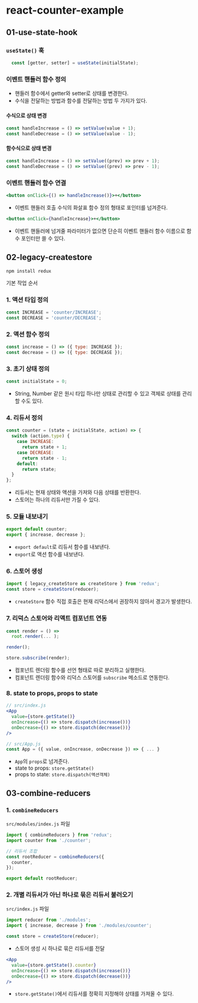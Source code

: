 # react-counter-example

## 01-use-state-hook

### `useState()` 훅

```js
  const [getter, setter] = useState(initialState);
```

### 이벤트 핸들러 함수 정의

- 핸들러 함수에서 getter와 setter로 상태를 변경한다.
- 수식을 전달하는 방법과 함수를 전달하는 방법 두 가지가 있다.

#### 수식으로 상태 변경

```js
const handleIncrease = () => setValue(value + 1);
const handleDecrease = () => setValue(value - 1);
```

#### 함수식으로 상태 변경

```js
const handleIncrease = () => setValue((prev) => prev + 1);
const handleDecrease = () => setValue((prev) => prev - 1);
```

### 이벤트 핸들러 함수 연결

```jsx
<button onClick={() => handleIncrease()}>+</button>
```

- 이벤트 핸들러 호출 수식의 화살표 함수 정의 형태로 포인터를 넘겨준다.

```jsx
<button onClick={handleIncrease}>+</button>
```

- 이벤트 핸들러에 넘겨줄 파라미터가 없으면 단순히 이벤트 핸들러 함수 이름으로 함수 포인터만 쓸 수 있다.

## 02-legacy-createstore

```
npm install redux
```

기본 작업 순서

### 1. 액션 타입 정의

```js
const INCREASE = 'counter/INCREASE';
const DECREASE = 'counter/DECREASE';
```

### 2. 액션 함수 정의

```js
const increase = () => ({ type: INCREASE });
const decrease = () => ({ type: DECREASE });
```

### 3. 초기 상태 정의

```js
const initialState = 0;
```

- String, Number 같은 원시 타입 하나만 상태로 관리할 수 있고 객체로 상태를 관리할 수도 있다.

### 4. 리듀서 정의

```js
const counter = (state = initialState, action) => {
  switch (action.type) {
    case INCREASE:
      return state + 1;
    case DECREASE:
      return state - 1;
    default:
      return state;
  }
};
```

- 리듀서는 현재 상태와 액션을 가져와 다음 상태를 반환한다.
- 스토어는 하나의 리듀서만 가질 수 있다.

### 5. 모듈 내보내기

```js
export default counter;
export { increase, decrease };
```

- `export default`로 리듀서 함수를 내보낸다.
- `export`로 액션 함수를 내보낸다.

### 6. 스토어 생성

```js
import { legacy_createStore as createStore } from 'redux';
const store = createStore(reducer);
```

- `createStore` 함수 직접 호출은 현재 리덕스에서 권장하지 않아서 경고가 발생한다.

### 7. 리덕스 스토어와 리액트 컴포넌트 연동

```js
const render = () =>
  root.render(... );

render();

store.subscribe(render);
```

- 컴포넌트 렌더링 함수를 선언 형태로 따로 분리하고 실행한다.
- 컴포넌트 렌더링 함수와 리덕스 스토어를 `subscribe` 메소드로 연동한다.

### 8. state to props, props to state

```jsx
// src/index.js
<App
  value={store.getState()}
  onIncrease={() => store.dispatch(increase())}
  onDecrease={() => store.dispatch(decrease())}
/>

// src/App.js
const App = ({ value, onIncrease, onDecrease }) => { ... }
```

- `App`의 `props`로 넘겨준다.
- state to props: `store.getState()`
- props to state: `store.dispatch(액션객체)`

## 03-combine-reducers

### 1. `combineReducers`

`src/modules/index.js` 파일

```js
import { combineReducers } from 'redux';
import counter from './counter';

// 리듀서 조합
const rootReducer = combineReducers({
  counter,
});

export default rootReducer;
```

### 2. 개별 리듀서가 아닌 하나로 묶은 리듀서 불러오기

`src/index.js` 파일

```js
import reducer from './modules';
import { increase, decrease } from './modules/counter';

const store = createStore(reducer);
```

- 스토어 생성 시 하나로 묶은 리듀서를 전달

```jsx
<App
  value={store.getState().counter}
  onIncrease={() => store.dispatch(increase())}
  onDecrease={() => store.dispatch(decrease())}
/>
```

- `store.getState()`에서 리듀서를 정확히 지정해야 상태를 가져올 수 있다.
